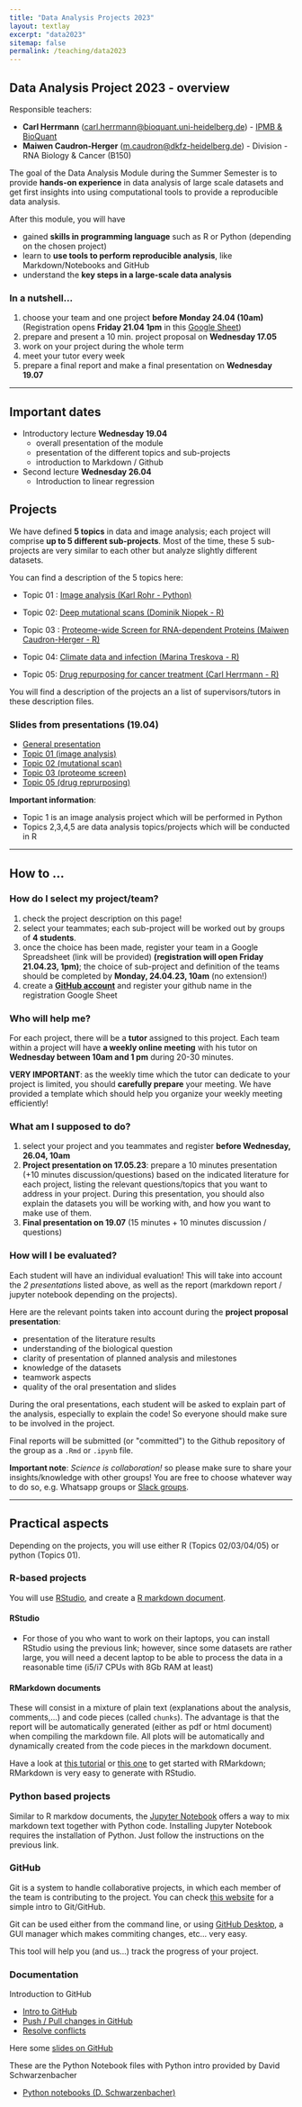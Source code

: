 ```yaml
---
title: "Data Analysis Projects 2023"
layout: textlay
excerpt: "data2023"
sitemap: false
permalink: /teaching/data2023
---
```


## Data Analysis Project 2023 - overview

Responsible teachers: 

* **Carl Herrmann** (carl.herrmann@bioquant.uni-heidelberg.de) - [IPMB & BioQuant](http://www.hdsu.org)
* **Maiwen Caudron-Herger** (m.caudron@dkfz-heidelberg.de) - Division - RNA Biology & Cancer (B150)

The goal of the Data Analysis Module during the Summer Semester is to provide **hands-on experience** in data analysis of large scale datasets and get first insights into using computational tools to provide a reproducible data analysis.

After this module, you will have

* gained **skills in programming language** such as R or Python (depending on the chosen project)
* learn to **use tools to perform reproducible analysis**, like Markdown/Notebooks and GitHub
* understand the **key steps in a large-scale data analysis**

### In a nutshell...

1. choose your team and one project **before Monday 24.04 (10am)** (Registration opens **Friday 21.04 1pm** in this [Google Sheet](https://docs.google.com/spreadsheets/d/1AX28mauyWvg0_7wTtYKxHwI2MN2PVUcK6uyULB8g8uo/edit?usp=sharing))
2. prepare and present a 10 min. project proposal on **Wednesday 17.05**
3. work on your project during the whole term
4. meet your tutor every week
5. prepare a final report and make a final presentation on **Wednesday 19.07** 

----------

## Important dates

* Introductory lecture **Wednesday 19.04**
   * overall presentation of the module
   * presentation of the different topics and sub-projects
   * introduction to Markdown / Github
* Second lecture **Wednesday 26.04**
   * Introduction to linear regression

## Projects

We have defined **5 topics** in data and image analysis; each project will comprise **up to 5 different sub-projects**. Most of the time, these 5 sub-projects are very similar to each other but analyze slightly different datasets.

You can find a description of the 5 topics here:

* Topic 01 : [Image analysis (Karl Rohr - Python)](https://github.com/datascience-mobi-2023/Topic01-ImageAnalysis)

* Topic 02: [Deep mutational scans (Dominik Niopek - R)](https://github.com/datascience-mobi-2023/Topic02-MutationalScan)

* Topic 03 : [Proteome-wide Screen for RNA-dependent Proteins (Maiwen Caudron-Herger - R)](https://github.com/datascience-mobi-2023/Topic03-ProteomeScreen)

* Topic 04: [Climate data and infection (Marina Treskova - R)](https://github.com/datascience-mobi-2023/Topic04-ClimateInfection)

* Topic 05: [Drug repurposing for cancer treatment (Carl Herrmann - R)](https://github.com/datascience-mobi-2023/Topic05-DrugRepurposing)


You will find a description of the projects an a list of supervisors/tutors in these description files.


### Slides from presentations (19.04)

* [General presentation](./downloads/Presentation_SoSe2023_de.pdf)
* [Topic 01 (image analysis)](./downloads/topic01.pdf)
* [Topic 02 (mutational scan)](./downloads/topic02.pdf)
* [Topic 03 (proteome screen)](./downloads/topic03.pdf)
* [Topic 05 (drug reprurposing)](./downloads/topic05.pdf)



**Important information**:

* Topic 1 is an image analysis project which will be performed in Python
* Topics 2,3,4,5 are data analysis topics/projects which will be conducted in R


----------

## How to ...

### How do I select my project/team?

1. check the project description on this page!
2. select your teammates; each sub-project will be worked out by groups of **4 students**. 
3. once the choice has been made, register your team in a Google Spreadsheet (link will be provided) **(registration will open Friday 21.04.23, 1pm)**; the choice of sub-project and definition of the teams should be completed by **Monday, 24.04.23, 10am** (no extension!)
4. create a **[GitHub account](https://github.com)** and register your github name in the registration Google Sheet


### Who will help me?

For each project, there will be a **tutor** assigned to this project. Each team within a project will have **a weekly online meeting** with his tutor on **Wednesday between 10am and 1 pm** during 20-30 minutes.

**VERY IMPORTANT**: as the weekly time which the tutor can dedicate to your project is limited, you should **carefully prepare** your meeting. We have provided a template which should help you organize your weekly meeting efficiently!

### What am I supposed to do?

1. select your project and you teammates and register **before Wednesday, 26.04, 10am**
2. **Project presentation on 17.05.23**: prepare a 10 minutes presentation (+10 minutes discussion/questions) based on the indicated literature for each project, listing the relevant questions/topics that you want to address in your project. During this presentation, you should also explain the datasets you will be working with, and how you want to make use of them. 
3. **Final presentation on 19.07** (15 minutes + 10 minutes discussion / questions) 

### How will I be evaluated?

Each student will have an individual evaluation! This will take into account the *2 presentations* listed above, as well as the report (markdown report / jupyter notebook depending on the projects).

Here are the relevant points taken into account during the **project proposal presentation**:

* presentation of the literature results
* understanding of the biological question
* clarity of presentation of planned analysis and milestones
* knowledge of the datasets
* teamwork aspects
* quality of the oral presentation and slides


During the oral presentations, each student will be asked to explain part of the analysis, especially to explain the code! So everyone should make sure to be involved in the project.

Final reports will be submitted (or "committed") to the Github repository of the group as a `.Rmd` or `.ipynb` file.

**Important note**: *Science is collaboration!* so please make sure to share your insights/knowledge with other groups! You are free to choose whatever way to do so, e.g. Whatsapp groups or [Slack groups](https://slack.com/intl/de-de/).

----------

## Practical aspects

Depending on the projects, you will use either R (Topics 02/03/04/05) or python (Topics 01). 

### R-based projects

You will use [RStudio](https://www.rstudio.com/), and create a [R markdown document](https://rmarkdown.rstudio.com/). 

#### RStudio

* For those of you who want to work on their laptops, you can install RStudio using the previous link; however, since some datasets are rather large, you will need a decent laptop to be able to process the data in a reasonable time (i5/i7 CPUs with 8Gb RAM at least)


#### RMarkdown documents

These will consist in a mixture of plain text (explanations about the analysis, comments,...) and code pieces (called `chunks`). The advantage is that the report will be automatically generated (either as pdf or html document) when compiling the markdown file. All plots will be automatically and dynamically created from the code pieces in the markdown document.

Have a look at [this tutorial](https://rmarkdown.rstudio.com/lesson-1.html) or [this one](https://support.rstudio.com/hc/en-us/articles/205368677-R-Markdown-Dynamic-Documents-for-R) to get started with RMarkdown; RMarkdown is very easy to generate with RStudio.

### Python based projects

Similar to R markdow documents, the [Jupyter Notebook](https://jupyter.org/) offers a way to mix markdown text together with Python code. Installing Jupyter Notebook requires the installation of Python. Just follow the instructions on the previous link.


### GitHub

Git is a system to handle collaborative projects, in which each member of the team is contributing to the project. You can check [this website](https://guides.github.com/activities/hello-world/) for a simple intro to Git/GitHub.

Git can be used either from the command line, or using [GitHub Desktop](https://desktop.github.com/), a GUI manager which makes commiting changes, etc... very easy.

This tool will help you (and us...) track the progress of your project.

### Documentation

Introduction to GitHub

* [Intro to GitHub](https://youtu.be/tTwftnbWr6E)
* [Push / Pull changes in GitHub](https://youtu.be/dz7x5MoZdbA)
* [Resolve conflicts](https://youtu.be/2P5FM2WTNcQ)

Here some [slides on GitHub](./downloads/github.pdf)

These are the Python Notebook files with Python intro provided by David Schwarzenbacher

* [Python notebooks (D. Schwarzenbacher)](./downloads/Python_Intro.zip)
